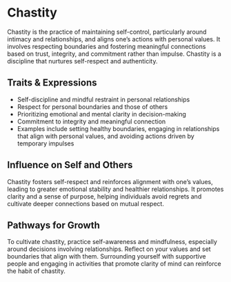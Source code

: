 # Chastity

Chastity is the practice of maintaining self-control, particularly around intimacy and relationships, and aligns one’s actions with personal values. It involves respecting boundaries and fostering meaningful connections based on trust, integrity, and commitment rather than impulse. Chastity is a discipline that nurtures self-respect and authenticity.

## Traits & Expressions

- Self-discipline and mindful restraint in personal relationships
- Respect for personal boundaries and those of others
- Prioritizing emotional and mental clarity in decision-making
- Commitment to integrity and meaningful connection
- Examples include setting healthy boundaries, engaging in relationships that align with personal values, and avoiding actions driven by temporary impulses

## Influence on Self and Others

Chastity fosters self-respect and reinforces alignment with one’s values, leading to greater emotional stability and healthier relationships. It promotes clarity and a sense of purpose, helping individuals avoid regrets and cultivate deeper connections based on mutual respect.

## Pathways for Growth

To cultivate chastity, practice self-awareness and mindfulness, especially around decisions involving relationships. Reflect on your values and set boundaries that align with them. Surrounding yourself with supportive people and engaging in activities that promote clarity of mind can reinforce the habit of chastity.